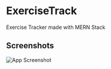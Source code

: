 # ExerciseTrack
Exercise Tracker made with MERN Stack

## Screenshots
![App Screenshot](https://github.com/tr1b1iwnl/ExerciseTrack/blob/main/ss.png)
